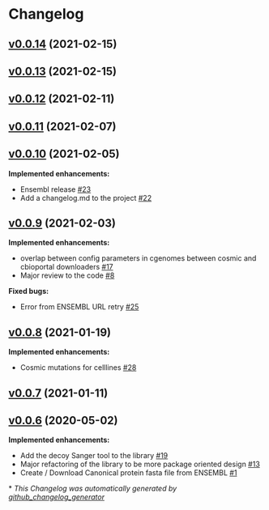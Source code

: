 # Changelog

## [v0.0.14](https://github.com/bigbio/py-pgatk/tree/v0.0.14) (2021-02-15)

## [v0.0.13](https://github.com/bigbio/py-pgatk/tree/v0.0.13) (2021-02-15)

## [v0.0.12](https://github.com/bigbio/py-pgatk/tree/v0.0.12) (2021-02-11)

## [v0.0.11](https://github.com/bigbio/py-pgatk/tree/v0.0.11) (2021-02-07)

## [v0.0.10](https://github.com/bigbio/py-pgatk/tree/v0.0.10) (2021-02-05)

**Implemented enhancements:**

- Ensembl release [\#23](https://github.com/bigbio/py-pgatk/issues/23)
- Add a changelog.md to the project  [\#22](https://github.com/bigbio/py-pgatk/issues/22)

## [v0.0.9](https://github.com/bigbio/py-pgatk/tree/v0.0.9) (2021-02-03)

**Implemented enhancements:**

- overlap between config parameters in cgenomes between cosmic and cbioportal downloaders [\#17](https://github.com/bigbio/py-pgatk/issues/17)
- Major review to the code [\#8](https://github.com/bigbio/py-pgatk/issues/8)

**Fixed bugs:**

- Error from ENSEMBL URL retry  [\#25](https://github.com/bigbio/py-pgatk/issues/25)

## [v0.0.8](https://github.com/bigbio/py-pgatk/tree/v0.0.8) (2021-01-19)

**Implemented enhancements:**

- Cosmic mutations for celllines  [\#28](https://github.com/bigbio/py-pgatk/issues/28)

## [v0.0.7](https://github.com/bigbio/py-pgatk/tree/v0.0.7) (2021-01-11)

## [v0.0.6](https://github.com/bigbio/py-pgatk/tree/v0.0.6) (2020-05-02)

**Implemented enhancements:**

- Add the decoy Sanger tool to the library  [\#19](https://github.com/bigbio/py-pgatk/issues/19)
- Major refactoring of the library to be more package oriented design [\#13](https://github.com/bigbio/py-pgatk/issues/13)
- Create / Download Canonical protein fasta file from ENSEMBL  [\#1](https://github.com/bigbio/py-pgatk/issues/1)



\* *This Changelog was automatically generated by [github_changelog_generator](https://github.com/github-changelog-generator/github-changelog-generator)*
